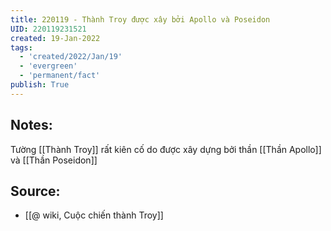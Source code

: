 ```yaml
---
title: 220119 - Thành Troy được xây bởi Apollo và Poseidon
UID: 220119231521
created: 19-Jan-2022
tags:
  - 'created/2022/Jan/19'
  - 'evergreen'
  - 'permanent/fact'
publish: True
---
```

## Notes:
Tường [[Thành Troy]] rất kiên cố do được xây dựng bởi thần [[Thần Apollo]] và [[Thần Poseidon]]

## Source:
- [[@ wiki, Cuộc chiến thành Troy]]

